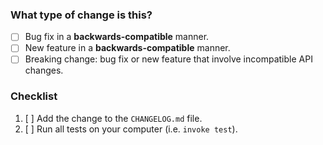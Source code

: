 <!-- Thank you for your pull request!  -->
<!-- Please start by describing your change in a few sentences. -->
<!-- You can erase any parts of this template not applicable to your Pull Request. -->

### What type of change is this?

- [ ] Bug fix in a **backwards-compatible** manner.
- [ ] New feature in a **backwards-compatible** manner.
- [ ] Breaking change: bug fix or new feature that involve incompatible API changes.

### Checklist

1. [ ] Add the change to the `CHANGELOG.md` file.
1. [ ] Run all tests on your computer (i.e. `invoke test`).
